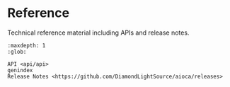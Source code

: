 # Reference

Technical reference material including APIs and release notes.

```{toctree}
:maxdepth: 1
:glob:

API <api/api>
genindex
Release Notes <https://github.com/DiamondLightSource/aioca/releases>
```
